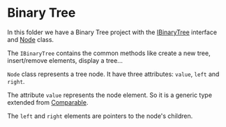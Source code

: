 # Binary Tree

In this folder we have a Binary Tree project with the [IBinaryTree](src/main/java/br/com/gomide/data_structures/binary_tree/IBinaryTree.java) interface and [Node](src/main/java/br/com/gomide/data_structures/binary_tree/Node.java) class.

The `IBinaryTree` contains the common methods like create a new tree, insert/remove elements, display a tree...

`Node` class represents a tree node. It have three attributes: `value`, `left` and `right`. 

The attribute `value` represents the node element. So it is a generic type extended from [Comparable](https://docs.oracle.com/javase/8/docs/api/java/lang/Comparable.html).

The `left` and `right` elements are pointers to the node's children.
